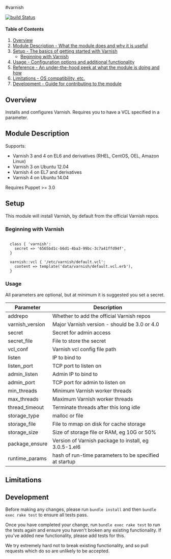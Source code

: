 #varnish


[![build
Status](https://travis-ci.org/BashtonLtd/puppet-varnish.png?branch=master)](https://travis-ci.org/BashtonLtd/puppet-varnish)

#### Table of Contents

1. [Overview](#overview)
2. [Module Description - What the module does and why it is useful](#module-description)
3. [Setup - The basics of getting started with Varnish](#setup)
    * [Beginning with Varnish](#beginning-with-varnish])
4. [Usage - Configuration options and additional functionality](#usage)
5. [Reference - An under-the-hood peek at what the module is doing and how](#reference)
5. [Limitations - OS compatibility, etc.](#limitations)
6. [Development - Guide for contributing to the module](#development)

## Overview

Installs and configures Varnish.  Requires you to have a VCL specified
in a parameter.

## Module Description

Supports:
 * Varnish 3 and 4 on EL6 and derivatives (RHEL, CentOS, OEL, Amazon Linux)
 * Varnish 3 on Ubuntu 12.04
 * Varnish 4 on EL7 and derivatives
 * Varnish 4 on Ubuntu 14.04

Requires Puppet >= 3.0

## Setup

This module will install Varnish, by default from the official Varnish
repos.

### Beginning with Varnish

```puppet

  class { 'varnish':
    secret => '6565bd1c-b6d1-4ba3-99bc-3c7a41ffd94f',
  }

  varnish::vcl { '/etc/varnish/default.vcl':
    content => template('data/varnish/default.vcl.erb'),
  }
```

### Usage

All parameters are optional, but at minimum it is suggested you set a
secret.

|Parameter|Description|
|---------|-----------|
|addrepo|Whether to add the official Varnish repos|
|varnish_version|Major Varnish version - should be 3.0 or 4.0|
|secret|Secret for admin access|
|secret_file|File to store the secret|
|vcl_conf|Varnish vcl config file path|
|listen|IP to bind to|
|listen_port|TCP port to listen on|
|admin_listen|Admin IP to bind to|
|admin_port|TCP port for admin to listen on|
|min_threads|Minimum Varnish worker threads|
|max_threads|Maximum Varnish worker threads|
|thread_timeout|Terminate threads after this long idle|
|storage_type|malloc or file|
|storage_file|File to mmap on disk for cache storage|
|storage_size|Size of storage file or RAM, eg 10G or 50%|
|package_ensure|Version of Varnish package to install, eg 3.0.5-1.el6|
|runtime_params|hash of run-time parameters to be specified at startup|


## Limitations

## Development

Before making any changes, please run `bundle install` and then `bundle
exec rake test` to ensure all tests pass.

Once you have completed your change, run `bundle exec rake test` to run
the tests again and ensure you haven't broken any existing
functionality.  If you've added new functionality, please add tests for
this.

We try extremely hard not to break existing functionality, and so pull
requests which do so are unlikely to be accepted.
